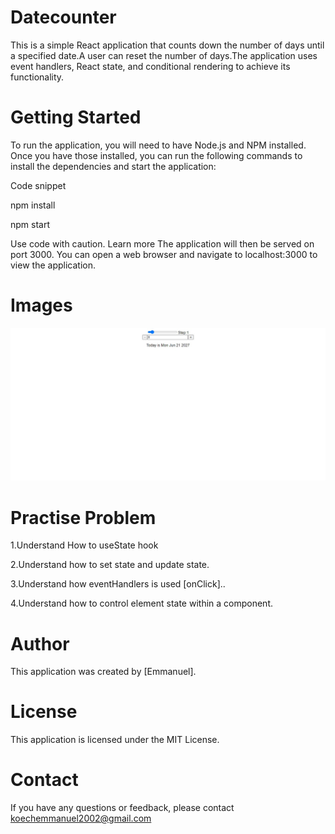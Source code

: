 # Datecounter
This is a simple React application that counts down the number of days until a specified date.A user can reset the number of days.The application uses event handlers, React state, and conditional rendering to achieve its functionality.

# Getting Started
To run the application, you will need to have Node.js and NPM installed. Once you have those installed, you can run the following commands to install the dependencies and start the application:

Code snippet

npm install

npm start

Use code with caution. Learn more
The application will then be served on port 3000. You can open a web browser and navigate to localhost:3000 to view the application.

# Images
![Alt text](web-screenshot-07-07-2023.jpg)

# Practise Problem
1.Understand How to useState hook

2.Understand how to set state and update state.

3.Understand how eventHandlers is used [onClick]..

4.Understand how to control element state within a component.


# Author
This application was created by [Emmanuel].

# License
This application is licensed under the MIT License.

# Contact
If you have any questions or feedback, please contact koechemmanuel2002@gmail.com

